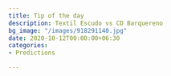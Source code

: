 ```yaml
---
title: Tip of the day
description: Textil Escudo vs CD Barquereno
bg_image: "/images/918291140.jpg"
date: 2020-10-12T00:00:00+06:30
categories:
- Predictions

---
```

